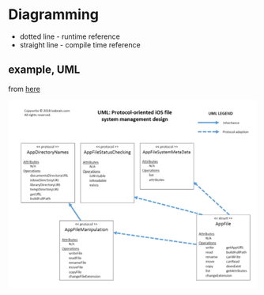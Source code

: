 # Diagramming

* dotted line - runtime reference
* straight line - compile time reference

## example, UML

from [here](http://iosbrain.com/blog/2018/04/22/ios-file-management-with-filemanager-in-protocol-oriented-swift-4/?utm_source=Swift_Developments&utm_medium=email&utm_campaign=Swift_Developments_Issue_133)

![img](images/uml-protocol-oriented.png)
